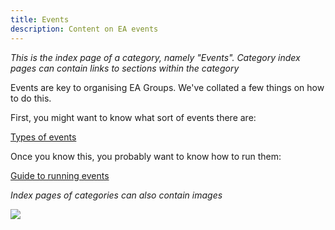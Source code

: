 ```yaml
---
title: Events
description: Content on EA events
---
```

_This is the index page of a category, namely "Events". Category index pages can contain links to sections within the category_

Events are key to organising EA Groups. We've collated a few things on how to do this.

First, you might want to know what sort of events there are:

[Types of events](/events/types_of_events)

Once you know this, you probably want to know how to run them:

[Guide to running events](events/guide-to-running-events)

_Index pages of categories can also contain images_

![](/img/job-opportunity-2_orig.png)
